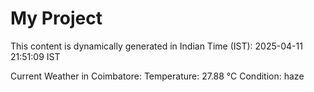 # My Project

This content is dynamically generated in Indian Time (IST): 2025-04-11 21:51:09 IST


Current Weather in Coimbatore:
Temperature: 27.88 °C
Condition: haze
